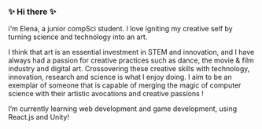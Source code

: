 ### ✨ Hi there ✨

i'm Elena, a junior compSci student. I love igniting my creative self by turning science and technology into an art. 

I think that art is an essential investment in STEM and innovation, and I have always had a passion for creative practices such as dance, the movie & film industry and digital art. Crossovering these creative skills with technology, innovation, research and science is what I enjoy doing. I aim to be an exemplar of someone that is capable of merging the magic of computer science with their artistic avocations and creative passions ! 

I’m currently learning web development and game development, using React.js and Unity! 


<!--
**elenazavala/elenazavala** is a ✨ _special_ ✨ repository because its `README.md` (this file) appears on your GitHub profile.

Here are some ideas to get you started:

- 🔭 I’m currently working on ...
- 🌱 I’m currently learning ...
- 👯 I’m looking to collaborate on ...
- 🤔 I’m looking for help with ...
- 💬 Ask me about ...
- 📫 How to reach me: ...
- 😄 Pronouns: ...
- ⚡ Fun fact: ...
-->
